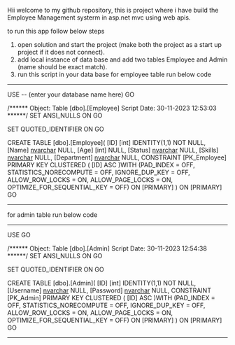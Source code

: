 Hii welcome to my github repository, this is project where i have build the Employee Management systerm in asp.net mvc using web apis.

to run this app follow below steps

1. open solution and start the project (make both the project as a start up project if it does not connect).
2. add local instance of data base and add two tables Employee and Admin (name should be exact match).
3. run this script in your data base
for employee table run below code
*****************************************************************
USE <your db_name> -- (enter your database name here)
GO

/****** Object:  Table [dbo].[Employee]    Script Date: 30-11-2023 12:53:03 ******/
SET ANSI_NULLS ON
GO

SET QUOTED_IDENTIFIER ON
GO

CREATE TABLE [dbo].[Employee](
	[ID] [int] IDENTITY(1,1) NOT NULL,
	[Name] [nvarchar](50) NULL,
	[Age] [int] NULL,
	[Status] [nvarchar](10) NULL,
	[Skills] [nvarchar](255) NULL,
	[Department] [nvarchar](10) NULL,
 CONSTRAINT [PK_Employee] PRIMARY KEY CLUSTERED 
(
	[ID] ASC
)WITH (PAD_INDEX = OFF, STATISTICS_NORECOMPUTE = OFF, IGNORE_DUP_KEY = OFF, ALLOW_ROW_LOCKS = ON, ALLOW_PAGE_LOCKS = ON, OPTIMIZE_FOR_SEQUENTIAL_KEY = OFF) ON [PRIMARY]
) ON [PRIMARY]
GO
******************************************************************
for admin table run below code

******************************************************************
USE <your dbname>
GO

/****** Object:  Table [dbo].[Admin]    Script Date: 30-11-2023 12:54:38 ******/
SET ANSI_NULLS ON
GO

SET QUOTED_IDENTIFIER ON
GO

CREATE TABLE [dbo].[Admin](
	[ID] [int] IDENTITY(1,1) NOT NULL,
	[Username] [nvarchar](50) NULL,
	[Password] [nvarchar](50) NULL,
 CONSTRAINT [PK_Admin] PRIMARY KEY CLUSTERED 
(
	[ID] ASC
)WITH (PAD_INDEX = OFF, STATISTICS_NORECOMPUTE = OFF, IGNORE_DUP_KEY = OFF, ALLOW_ROW_LOCKS = ON, ALLOW_PAGE_LOCKS = ON, OPTIMIZE_FOR_SEQUENTIAL_KEY = OFF) ON [PRIMARY]
) ON [PRIMARY]
GO
*************************************************************************************
